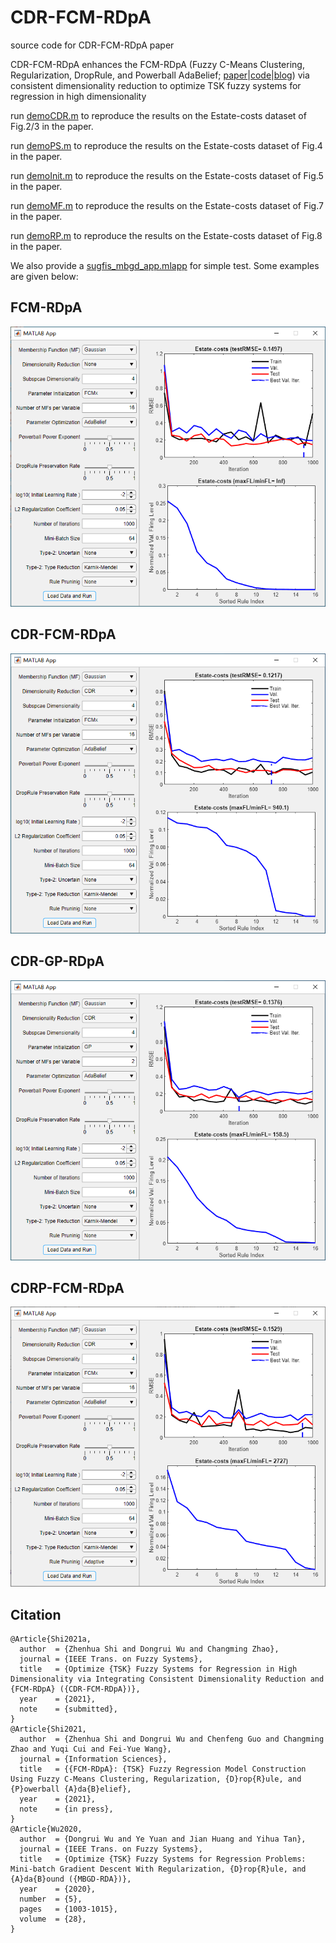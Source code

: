 # CDR-FCM-RDpA
source code for CDR-FCM-RDpA paper

CDR-FCM-RDpA enhances the FCM-RDpA (Fuzzy C-Means Clustering, Regularization, DropRule, and Powerball AdaBelief; [paper](https://arxiv.org/abs/2012.00060)|[code](https://github.com/ZhenhuaShi/FCM-RDpA)|[blog](http://blog.sciencenet.cn/blog-3418535-1260629.html)) via consistent dimensionality reduction to optimize TSK fuzzy systems for regression in high dimensionality

run [demoCDR.m](https://github.com/ZhenhuaShi/CDR-FCM-RDpA/blob/main/demoCDR.m) to reproduce the results on the Estate-costs dataset of Fig.2/3 in the paper.

run [demoPS.m](https://github.com/ZhenhuaShi/CDR-FCM-RDpA/blob/main/demoPS.m) to reproduce the results on the Estate-costs dataset of Fig.4 in the paper.

run [demoInit.m](https://github.com/ZhenhuaShi/CDR-FCM-RDpA/blob/main/demoInit.m) to reproduce the results on the Estate-costs dataset of Fig.5 in the paper.

run [demoMF.m](https://github.com/ZhenhuaShi/CDR-FCM-RDpA/blob/main/demoMF.m) to reproduce the results on the Estate-costs dataset of Fig.7 in the paper.

run [demoRP.m](https://github.com/ZhenhuaShi/CDR-FCM-RDpA/blob/main/demoRP.m) to reproduce the results on the Estate-costs dataset of Fig.8 in the paper.

We also provide a [sugfis_mbgd_app.mlapp](https://github.com/ZhenhuaShi/CDR-FCM-RDpA/blob/main/sugfis_mbgd_app.mlapp) for simple test. Some examples are given below:

## FCM-RDpA
<div align=center><img src="https://github.com/ZhenhuaShi/CDR-FCM-RDpA/blob/main/FCM-RDpA.PNG"/></div>

## CDR-FCM-RDpA
<div align=center><img src="https://github.com/ZhenhuaShi/CDR-FCM-RDpA/blob/main/CDR-FCM-RDpA.PNG"/></div>

## CDR-GP-RDpA
<div align=center><img src="https://github.com/ZhenhuaShi/CDR-FCM-RDpA/blob/main/CDR-GP-RDpA.PNG"/></div>

## CDRP-FCM-RDpA
<div align=center><img src="https://github.com/ZhenhuaShi/CDR-FCM-RDpA/blob/main/CDRP-FCM-RDpA.PNG"/></div>

## Citation
```
@Article{Shi2021a,
  author  = {Zhenhua Shi and Dongrui Wu and Changming Zhao},
  journal = {IEEE Trans. on Fuzzy Systems},
  title   = {Optimize {TSK} Fuzzy Systems for Regression in High Dimensionality via Integrating Consistent Dimensionality Reduction and {FCM-RDpA} ({CDR-FCM-RDpA})},
  year    = {2021},
  note    = {submitted},
}
@Article{Shi2021,
  author  = {Zhenhua Shi and Dongrui Wu and Chenfeng Guo and Changming Zhao and Yuqi Cui and Fei-Yue Wang},
  journal = {Information Sciences},
  title   = {{FCM-RDpA}: {TSK} Fuzzy Regression Model Construction Using Fuzzy C-Means Clustering, Regularization, {D}rop{R}ule, and {P}owerball {A}da{B}elief},
  year    = {2021},
  note    = {in press},
}
@Article{Wu2020,
  author  = {Dongrui Wu and Ye Yuan and Jian Huang and Yihua Tan},
  journal = {IEEE Trans. on Fuzzy Systems},
  title   = {Optimize {TSK} Fuzzy Systems for Regression Problems: Mini-batch Gradient Descent With Regularization, {D}rop{R}ule, and {A}da{B}ound ({MBGD-RDA})},
  year    = {2020},
  number  = {5},
  pages   = {1003-1015},
  volume  = {28},
}
```
